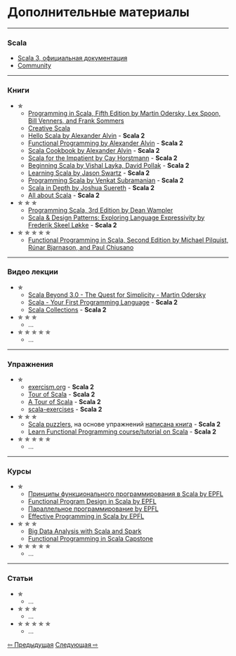 # Дополнительные материалы

--- 

### Scala
- [Scala 3, официальная документация](https://docs.scala-lang.org/scala3/book/introduction.html)
- [Community](https://scala-lang.org/community/)

---

### Книги
- &#10031;
  - [Programming in Scala, Fifth Edition by Martin Odersky, Lex Spoon, Bill Venners, and Frank Sommers](https://www.artima.com/shop/programming_in_scala_5ed)
  - [Creative Scala](https://www.creativescala.org/creative-scala.html#foreword)
  - [Hello Scala by Alexander Alvin](https://alvinalexander.com/photos/hello-scala-free-pdf-preview/) - **Scala 2**
  - [Functional Programming by Alexander Alvin](https://alvinalexander.com/photos/functional-programming-simplied-free-pdf-preview/) - **Scala 2**
  - [Scala Cookbook by Alexander Alvin](https://www.amazon.com/Scala-Cookbook-Object-Oriented-Functional-Programming-dp-1492051543/dp/1492051543?&linkCode=sl1&tag=devdaily-20&linkId=d089a7152c070d0ae50814301bb12d21&language=en_US&ref_=as_li_ss_tl) - **Scala 2**
  - [Scala for the Impatient by Cay Horstmann](https://horstmann.com/scala/) - **Scala 2**
  - [Beginning Scala by Vishal Layka, David Pollak](https://link.springer.com/book/10.1007/978-1-4842-0232-6) - **Scala 2**
  - [Learning Scala by Jason Swartz](https://www.oreilly.com/library/view/learning-scala/9781449368814/) - **Scala 2**
  - [Programming Scala by Venkat Subramanian](https://books.google.ru/books/about/Programming_Scala.html?id=Jq2EOwAACAAJ&redir_esc=y) - **Scala 2**
  - [Scala in Depth by Joshua Suereth](https://www.manning.com/books/scala-in-depth) - **Scala 2**
  - [All about Scala](https://allaboutscala.com/) - **Scala 2**
- &#10031; &#10031; &#10031;
  - [Programming Scala, 3rd Edition by Dean Wampler](https://deanwampler.github.io/books/programmingscala.html)
  - [Scala & Design Patterns: Exploring Language Expressivity by Frederik Skeel Løkke](https://www.scala-lang.org/old/sites/default/files/FrederikThesis.pdf) - **Scala 2**
- &#10031; &#10031; &#10031; &#10031; &#10031;
  - [Functional Programming in Scala, Second Edition by Michael Pilquist, Rúnar Bjarnason, and Paul Chiusano](https://www.manning.com/books/functional-programming-in-scala-second-edition?query=Functional%20Programming%20in%20Scala,%20Second%20Edition)


---

### Видео лекции
- &#10031;
  - [Scala Beyond 3.0 - The Quest for Simplicity - Martin Odersky](https://www.youtube.com/watch?v=NXTjnowBx-c)
  - [Scala - Your First Programming Language](https://www.youtube.com/playlist?list=PLJGDHERh23x-YBJ8LmYU_IGBFflvsKfLu) - **Scala 2**
  - [Scala Collections](https://www.youtube.com/playlist?list=PLJGDHERh23x-4bTASKbtwhhAuP6rYQJqE) - **Scala 2**
- &#10031; &#10031; &#10031;
  - ...
- &#10031; &#10031; &#10031; &#10031; &#10031;
  - ...

---

### Упражнения
- &#10031;
  - [exercism.org](https://exercism.org/tracks/scala) - **Scala 2**
  - [Tour of Scala](https://tourofscala.com/) - **Scala 2**
  - [A Tour of Scala](http://scalatutorials.com/tour/) - **Scala 2**
  - [scala-exercises](https://www.scala-exercises.org/) - **Scala 2**
- &#10031; &#10031; &#10031;
  - [Scala puzzlers](https://scalapuzzlers.com/index.html), на основе упражнений [написана книга](https://www.artima.com/shop/scala_puzzlers) - **Scala 2**
  - [Learn Functional Programming course/tutorial on Scala](https://github.com/dehun/learn-fp) - **Scala 2**
- &#10031; &#10031; &#10031; &#10031; &#10031;
  - ...
  
--- 

### Курсы
- &#10031;
  - [Принципы функционального программирования в Scala by EPFL](https://www.coursera.org/learn/scala-functional-programming)
  - [Functional Program Design in Scala by EPFL](https://www.coursera.org/learn/scala-functional-program-design)
  - [Параллельное программирование by EPFL](https://www.coursera.org/learn/scala-parallel-programming)
  - [Effective Programming in Scala by EPFL](https://www.coursera.org/learn/effective-scala)
- &#10031; &#10031; &#10031;
  - [Big Data Analysis with Scala and Spark](https://www.coursera.org/learn/scala-spark-big-data)
  - [Functional Programming in Scala Capstone](https://www.coursera.org/learn/scala-capstone)
- &#10031; &#10031; &#10031; &#10031; &#10031;
  - ...

---

### Статьи
- &#10031;
  - ...
- &#10031; &#10031; &#10031;
  - ...
- &#10031; &#10031; &#10031; &#10031; &#10031;
  - ...

<div>
    <a href="extra">&#8678; Предыдущая</a>
    <a href="extra">Следующая &#8680;</a>
</div>
